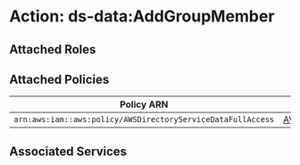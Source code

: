 # Action: ds-data:AddGroupMember

## Attached Roles

## Attached Policies

| Policy ARN | Policy Name |
|------------|-------------|
| `arn:aws:iam::aws:policy/AWSDirectoryServiceDataFullAccess` | [AWSDirectoryServiceDataFullAccess](../policies.md#awsdirectoryservicedatafullaccess) |

## Associated Services

